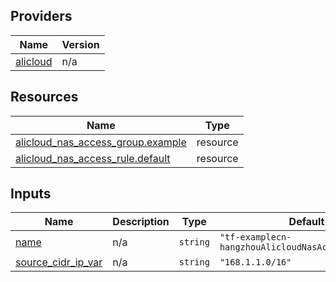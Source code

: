 <!-- BEGIN_TF_DOCS -->
## Providers

| Name | Version |
|------|---------|
| <a name="provider_alicloud"></a> [alicloud](#provider\_alicloud) | n/a |

## Resources

| Name | Type |
|------|------|
| [alicloud_nas_access_group.example](https://registry.terraform.io/providers/hashicorp/alicloud/latest/docs/resources/nas_access_group) | resource |
| [alicloud_nas_access_rule.default](https://registry.terraform.io/providers/hashicorp/alicloud/latest/docs/resources/nas_access_rule) | resource |

## Inputs

| Name | Description | Type | Default | Required |
|------|-------------|------|---------|:--------:|
| <a name="input_name"></a> [name](#input\_name) | n/a | `string` | `"tf-examplecn-hangzhouAlicloudNasAccessRule3885"` | no |
| <a name="input_source_cidr_ip_var"></a> [source\_cidr\_ip\_var](#input\_source\_cidr\_ip\_var) | n/a | `string` | `"168.1.1.0/16"` | no |
<!-- END_TF_DOCS -->    